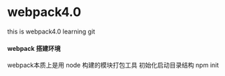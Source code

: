 # webpack4.0
this is webpack4.0 learning git

#### webpack 搭建环境 
webpack本质上是用 node 构建的模块打包工具
初始化启动目录结构 npm init 
